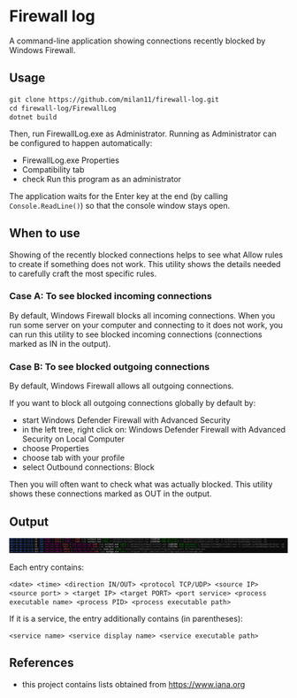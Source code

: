 # Firewall log

A command-line application showing connections recently blocked by Windows Firewall.

## Usage

```
git clone https://github.com/milan11/firewall-log.git
cd firewall-log/FirewallLog
dotnet build
```

Then, run FirewallLog.exe as Administrator.
Running as Administrator can be configured to happen automatically:
- FirewallLog.exe Properties
- Compatibility tab
- check Run this program as an administrator

The application waits for the Enter key at the end (by calling ```Console.ReadLine()```) so that the console window stays open.

## When to use

Showing of the recently blocked connections helps to see what Allow rules to create if something does not work. This utility shows the details needed to carefully craft the most specific rules.

### Case A: To see blocked incoming connections

By default, Windows Firewall blocks all incoming connections.
When you run some server on your computer and connecting to it does not work, you can run this utility to see blocked incoming connections (connections marked as IN in the output).

### Case B: To see blocked outgoing connections

By default, Windows Firewall allows all outgoing connections.

If you want to block all outgoing connections globally by default by:
- start Windows Defender Firewall with Advanced Security
- in the left tree, right click on: Windows Defender Firewall with Advanced Security on Local Computer
- choose Properties
- choose tab with your profile
- select Outbound connections: Block

Then you will often want to check what was actually blocked. This utility shows these connections marked as OUT in the output.

## Output

![Screenshot](./screenshot.png)

Each entry contains:
```
<date> <time> <direction IN/OUT> <protocol TCP/UDP> <source IP> <source port> > <target IP> <target PORT> <port service> <process executable name> <process PID> <process executable path>
```

If it is a service, the entry additionally contains (in parentheses):
```
<service name> <service display name> <service executable path>
```

## References

- this project contains lists obtained from https://www.iana.org
